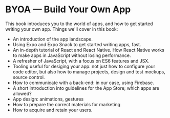 # BYOA — Build Your Own App

This book introduces you to the world of apps, and how to get started writing your own app. Things we'll cover in this book:

* An introduction of the app landscape.
* Using Expo and Expo Snack to get started writing apps, fast.
* An in-depth tutorial of React and React Native. How React Native works to make apps in JavaScript without losing performance.
* A refresher of JavaScript, with a focus on ES6 features and JSX.
* Tooling useful for desiging your app: not just how to configure your code editor, but also how to manage projects, design and test mockups, source control.
* How to communicate with a back-end: in our case, using Firebase.
* A short introduction into guidelines for the App Store; which apps are allowed?
* App design: animations, gestures
* How to prepare the correct materials for marketing
* How to acquire and retain your users.




